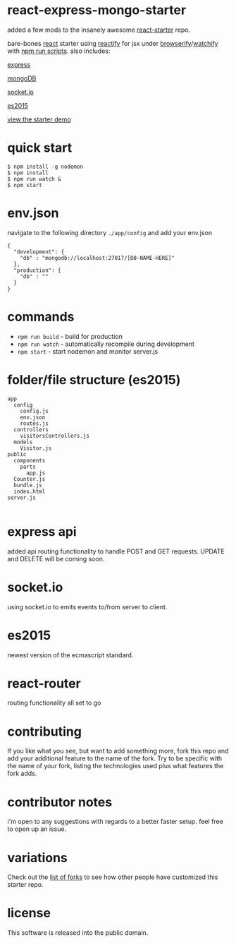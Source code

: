 # react-express-mongo-starter

added a few mods to the insanely awesome [react-starter](https://github.com/substack/react-starter) repo.  

bare-bones [react](https://facebook.github.io/react/) starter
using [reactify](https://npmjs.com/package/reactify) for jsx
under [browserify](http://browserify.org)/[watchify](https://npmjs.com/package/watchify)
with [npm run scripts](http://substack.net/task_automation_with_npm_run).
also includes:

[express](http://expressjs.com/)

[mongoDB](https://www.mongodb.org/)

[socket.io](http://socket.io/)

[es2015](https://babeljs.io/docs/learn-es2015/)

[view the starter demo](http://substack.neocities.org/react_starter.html)


# quick start

```
$ npm install -g nodemon
$ npm install
$ npm run watch &
$ npm start
```

# env.json
navigate to the following directory `./app/config` and add your env.json

```
{
  "development": {
    "db" : "mongodb://localhost:27017/[DB-NAME-HERE]"
  },
  "production": {
    "db" : ""
  }
}
```

# commands

* `npm run build` - build for production
* `npm run watch` - automatically recompile during development
* `npm start` - start nodemon and monitor server.js

# folder/file structure (es2015)

``` 
app
  config
    config.js
    env.json
    routes.js
  controllers
    visitorsControllers.js
  models
    Visitor.js
public
  components
    parts
      app.js
  Counter.js
  bundle.js
  index.html
server.js
    
```
# express api
added api routing functionality to handle POST and GET requests. UPDATE and DELETE will be coming soon.

# socket.io
using socket.io to emits events to/from server to client.

# es2015
newest version of the ecmascript standard.

# react-router
routing functionality all set to go


# contributing

If you like what you see, but want to add something more, fork this repo and add
your additional feature to the name of the fork. Try to be specific with the
name of your fork, listing the technologies used plus what features the fork
adds.

# contributor notes

i'm open to any suggestions with regards to a better faster setup.  feel free to open up an issue.


# variations

Check out the [list of forks](https://github.com/substack/react-starter/network/members)
to see how other people have customized this starter repo.

# license

This software is released into the public domain.
